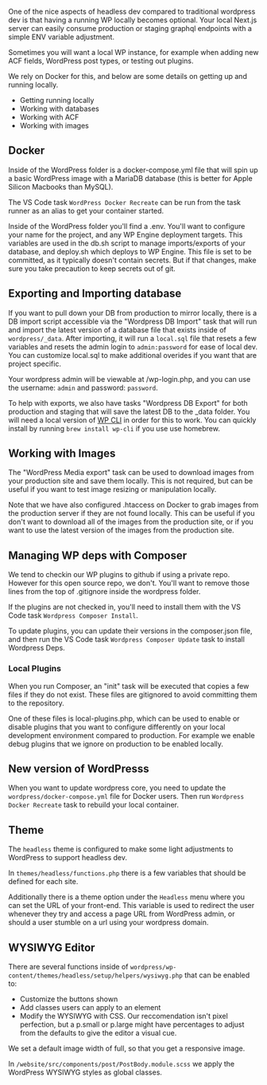 One of the nice aspects of headless dev compared to traditional wordpress dev is that having a running WP locally becomes optional. Your local Next.js server can easily consume production or staging graphql endpoints with a simple ENV variable adjustment.

Sometimes you will want a local WP instance, for example when adding new ACF fields, WordPress post types, or testing out plugins.

We rely on Docker for this, and below are some details on getting up and running locally.

- Getting running locally
- Working with databases
- Working with ACF
- Working with images

## Docker

Inside of the WordPress folder is a docker-compose.yml file that will spin up a basic WordPress image with a MariaDB database (this is better for Apple Silicon Macbooks than MySQL).

The VS Code task `WordPress Docker Recreate` can be run from the task runner as an alias to get your container started.

Inside of the WordPress folder you'll find a .env. You'll want to configure your name for the project, and any WP Engine deployment targets. This variables are used in the db.sh script to manage imports/exports of your database, and deploy.sh which deploys to WP Engine. This file is set to be committed, as it typically doesn't contain secrets. But if that changes, make sure you take precaution to keep secrets out of git.

## Exporting and Importing database

If you want to pull down your DB from production to mirror locally, there is a DB import script accessible via the "Wordpress DB Import" task that will run and import the latest version of a database file that exists inside of `wordpress/_data`. After importing, it will run a `local.sql` file that resets a few variables and resets the admin login to `admin:password` for ease of local dev. You can customize local.sql to make additional overides if you want that are project specific.

Your wordpress admin will be viewable at /wp-login.php, and you can use the username: `admin` and password: `password`.

To help with exports, we also have tasks "Wordpress DB Export" for both production and staging that will save the latest DB to the \_data folder. You will need a local version of [WP CLI](https://wp-cli.org/) in order for this to work. You can quickly install by running `brew install wp-cli` if you use use homebrew.

## Working with Images

The "WordPress Media export" task can be used to download images from your production site and save them locally. This is not required, but can be useful if you want to test image resizing or manipulation locally.

Note that we have also configured .htaccess on Docker to grab images from the production server if they are not found locally. This can be useful if you don't want to download all of the images from the production site, or if you want to use the latest version of the images from the production site.

## Managing WP deps with Composer

We tend to checkin our WP plugins to github if using a private repo. However for this open source repo, we don't. You'll want to remove those lines from the top of .gitignore inside the wordpress folder.

If the plugins are not checked in, you'll need to install them with the VS Code task `Wordpress Composer Install`.

To update plugins, you can update their versions in the composer.json file, and then run the VS Code task `Wordpress Composer Update` task to install Wordpress Deps.

### Local Plugins

When you run Composer, an "init" task will be executed that copies a few files if they do not exist. These files are gitignored to avoid committing them to the repository.

One of these files is local-plugins.php, which can be used to enable or disable plugins that you want to configure differently on your local development environment compared to production. For example we enable debug plugins that we ignore on production to be enabled locally.

## New version of WordPresss

When you want to update wordpress core, you need to update the `wordpress/docker-compose.yml` file for Docker users. Then run `Wordpress Docker Recreate` task to rebuild your local container.

## Theme

The `headless` theme is configured to make some light adjustments to WordPress to support headless dev.

In `themes/headless/functions.php` there is a few variables that should be defined for each site.

Additionally there is a theme option under the `Headless` menu where you can set the URL of your front-end. This variable is used to redirect the user whenever they try and access a page URL from WordPress admin, or should a user stumble on a url using your wordpress domain.

## WYSIWYG Editor

There are several functions inside of `wordpress/wp-content/themes/headless/setup/helpers/wysiwyg.php` that can be enabled to:

- Customize the buttons shown
- Add classes users can apply to an element
- Modify the WYSIWYG with CSS. Our reccomendation isn't pixel perfection, but a p.small or p.large might have percentages to adjust from the defaults to give the editor a visual cue.

We set a default image width of full, so that you get a responsive image.

In `/website/src/components/post/PostBody.module.scss` we apply the WordPress WYSIWYG styles as global classes.
